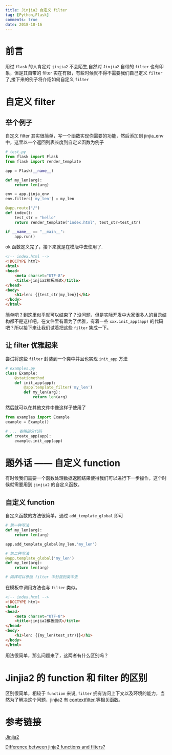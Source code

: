 ```yaml
---
title: Jinjia2 自定义 filter
tag: [Python,Flask]
comments: true
date: 2018-10-16
---
```






# 前言

用过 <code>flask</code> 的人肯定对 <code>jinjia2</code> 不会陌生,自然对 <code>Jinjia2</code> 自带的 <code>filter</code> 也有印象，但是其自带的 filter 实在有限，有些时候就不得不需要我们自己定义 <code>filter</code> 了,接下来的例子将介绍如何自定义 <code>filter</code>

# 自定义 filter

## 举个例子
自定义 filter 其实很简单，写一个函数实现你需要的功能，然后添加到 jinjia_env 中，这里以一个返回列表长度到自定义函数为例子

```python
# test.py
from flask import Flask
from flask import render_template

app = Flask(__name__)

def my_len(arg):
    return len(arg)

env = app.jinja_env
env.filters['my_len'] = my_len 

@app.route("/")
def index():
    test_str = "hello"
    return render_template("index.html", test_str=test_str)

if __name__ == "__main__":
    app.run()
```

ok 函数定义完了，接下来就是在模版中去使用了.

```html
<!-- index.html -->
<!DOCTYPE html>
<html>
<head>
    <meta charset="UTF-8">
    <title>jinjia2模板测试</title>
</head>
<body>
    <h1>len: {{test_str|my_len}}</h1>
</body>
</html>
```

简单吧？到这里似乎就可以结束了？没问题，但是实际开发中大家很多人的目录结构都不是这样吧，在文件里有着为了优雅，有着一些
<code>xxx.init_app(app)</code> 的代码吧？所以接下来让我们试着把这些 <code>filter</code> 集成一下。

## 让 filter 优雅起来

尝试将这些 <code>filter</code> 封装到一个类中并且也实现 <code>init_app</code> 方法

```python
# examples.py
class Example:
    @staticmethod
    def init_app(app):
        @app.template_filter('my_len')
        def my_len(arg):
            return len(arg)
```

然后就可以在其他文件中像这样子使用了

```python
from examples import Example
example = Example()

# ... 省略部分代码
def create_app(app):
    example.init_app(app)
```

# 题外话 —— 自定义 function

有时候我们需要一个函数处理数据返回结果使得我们可以进行下一步操作，这个时候就需要用到 <code>jinjia2</code> 的自定义函数。

## 自定义 function

自定义函数的方法很简单，通过 <code>add_template_global</code> 即可

```python
# 第一种写法
def my_len(arg):
    return len(arg)

app.add_template_global(my_len,'my_len')

# 第二种写法
@app.template_global('my_len')
def my_len(arg):
    return len(arg)

# 同样可以参照 filter 中封装到类中去
```

在模板中调用方法也与 <code>filter</code> 类似。


```html
<!-- index.html -->
<!DOCTYPE html>
<html>
<head>
    <meta charset="UTF-8">
    <title>jinjia2模板测试</title>
</head>
<body>
    <h1>len: {{my_len(test_str)}}</h1>
</body>
</html>
```

用法很简单，那么问题来了，这两者有什么区别吗？

# Jinjia2 的 function 和 filter 的区别

区别很简单，相较于 <code>function</code> 来说, <code>filter</code> 拥有访问上下文以及环境的能力，当然为了解决这个问题，jinjia2 有 [contextfilter ](http://jinja.pocoo.org/docs/2.10/api/#utilities) 等相关函数。


# 参考链接

[Jinjia2](http://jinja.pocoo.org/docs/2.10/api/)

[Difference between jinja2 functions and filters?](https://stackoverflow.com/questions/22491510/difference-between-jinja2-functions-and-filters)